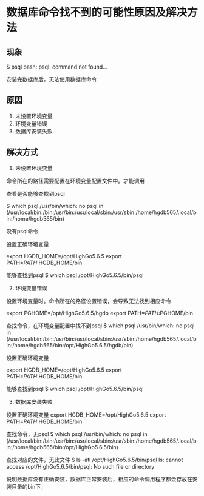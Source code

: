 # 数据库命令找不到的可能性原因及解决方法

## 现象

$ psql
bash: psql: command not found...

安装完数据库后，无法使用数据库命令

## 原因

1. 未设置环境变量
2. 环境变量错误
3. 数据库安装失败

## 解决方式

1. 未设置环境变量

命令所在的路径需要配置在环境变量配置文件中。才能调用

查看是否能够查找到psql

$ which psql
/usr/bin/which: no psql in (/usr/local/bin:/bin:/usr/bin:/usr/local/sbin:/usr/sbin:/home/hgdb565/.local/bin:/home/hgdb565/bin)

没有psql命令

设置正确环境变量

export HGDB_HOME=/opt/HighGo5.6.5
export PATH=$PATH:$HGDB_HOME/bin

能够查找到psql
$ which psql
/opt/HighGo5.6.5/bin/psql

2. 环境变量错误

设置环境变量时。命令所在的路径设置错误，会导致无法找到相应命令

export PGHOME=/opt/HighGo5.6.5/hgdb
export PATH=$PATH:$PGHOME/bin

查找命令，在环境变量配置中找不到psql
$ which psql
/usr/bin/which: no psql in (/usr/local/bin:/bin:/usr/bin:/usr/local/sbin:/usr/sbin:/home/hgdb565/.local/bin:/home/hgdb565/bin:/opt/HighGo5.6.5/hgdb/bin)

设置正确环境变量

export HGDB_HOME=/opt/HighGo5.6.5
export PATH=$PATH:$HGDB_HOME/bin

能够查找到psql
$ which psql
/opt/HighGo5.6.5/bin/psql

3. 数据库安装失败

设置正确环境变量
export HGDB_HOME=/opt/HighGo5.6.5
export PATH=$PATH:$HGDB_HOME/bin

查找命令，无psql
$ which psql
/usr/bin/which: no psql in (/usr/local/bin:/bin:/usr/bin:/usr/local/sbin:/usr/sbin:/home/hgdb565/.local/bin:/home/hgdb565/bin:/opt/HighGo5.6.5/bin)

查找对应的文件，无此文件
$ ls -atl /opt/HighGo5.6.5/bin/psql
ls: cannot access /opt/HighGo5.6.5/bin/psql: No such file or directory

说明数据库没有正确安装，数据库正常安装后，相应的命令调用程序都会存放在安装目录的bin下。